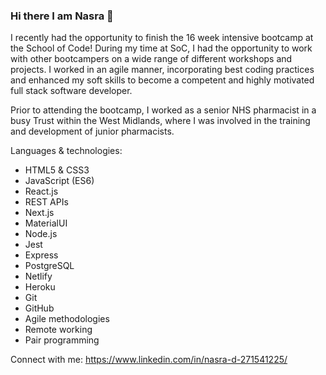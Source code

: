 ### Hi there I am Nasra 👋


I recently had the opportunity to finish the 16 week intensive bootcamp at the School of Code! During my time at SoC, I had the opportunity to work with other bootcampers on a wide range of different workshops and projects. 
I worked in an agile manner, incorporating best coding practices and enhanced my soft skills to become a competent and highly motivated full stack software developer. 

Prior to attending the bootcamp, I worked as a senior NHS pharmacist in a busy Trust within the West Midlands, where I was involved in the training and development of junior pharmacists. 


Languages & technologies:

- HTML5 & CSS3
- JavaScript (ES6)
- React.js
- REST APIs
- Next.js
- MaterialUI
- Node.js
- Jest
- Express
- PostgreSQL
- Netlify
- Heroku
- Git
- GitHub
- Agile methodologies
- Remote working
- Pair programming



Connect with me: https://www.linkedin.com/in/nasra-d-271541225/
